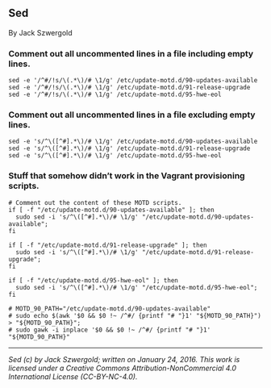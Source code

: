 ## Sed

By Jack Szwergold

### Comment out all uncommented lines in a file including empty lines.

	sed -e '/^#/!s/\(.*\)/# \1/g' /etc/update-motd.d/90-updates-available
	sed -e '/^#/!s/\(.*\)/# \1/g' /etc/update-motd.d/91-release-upgrade
	sed -e '/^#/!s/\(.*\)/# \1/g' /etc/update-motd.d/95-hwe-eol

### Comment out all uncommented lines in a file excluding empty lines.

	sed -e 's/^\([^#].*\)/# \1/g' /etc/update-motd.d/90-updates-available
	sed -e 's/^\([^#].*\)/# \1/g' /etc/update-motd.d/91-release-upgrade
	sed -e 's/^\([^#].*\)/# \1/g' /etc/update-motd.d/95-hwe-eol

### Stuff that somehow didn’t work in the Vagrant provisioning scripts.

    # Comment out the content of these MOTD scripts.
    if [ -f "/etc/update-motd.d/90-updates-available" ]; then
      sudo sed -i 's/^\([^#].*\)/# \1/g' "/etc/update-motd.d/90-updates-available";
    fi

    if [ -f "/etc/update-motd.d/91-release-upgrade" ]; then
      sudo sed -i 's/^\([^#].*\)/# \1/g' "/etc/update-motd.d/91-release-upgrade";
    fi

    if [ -f "/etc/update-motd.d/95-hwe-eol" ]; then
      sudo sed -i 's/^\([^#].*\)/# \1/g' "/etc/update-motd.d/95-hwe-eol";
    fi

    # MOTD_90_PATH="/etc/update-motd.d/90-updates-available"
    # sudo echo $(awk '$0 && $0 !~ /^#/ {printf "# "}1' "${MOTD_90_PATH}") > "${MOTD_90_PATH}";
    # sudo gawk -i inplace '$0 && $0 !~ /^#/ {printf "# "}1' "${MOTD_90_PATH}"

***

*Sed (c) by Jack Szwergold; written on January 24, 2016. This work is licensed under a Creative Commons Attribution-NonCommercial 4.0 International License (CC-BY-NC-4.0).*